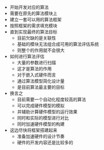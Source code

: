 * 开始开发对应的算法
* 需要在原先的算法模块上
* 建立一套可以用的算法框架
* 按照框架的需求填充模块
* 直到实现最终的算法目标
	* 目前欠缺的是关联性
	* 基础的模块无法组合成可用的算法评估系统
	* 则整个的作用就不会很大
* 如何进行算法评估
	* 大量的参数进行扫描
	* 这才是算法的作用
	* 对于嵌入式硬件而言
	* 通过算法模型简化设计量
	* 是目前算法最主要的目标
* 换言之
	* 目前需要一个自动化程度较高的算法
	* 可以完成硬件模型的模拟
	* 并辅助计算硬件模型的运行效果
	* 同时和实际的模型进行对比
	* 同时加速硬件模型的构建
* 这边尽快将框架搭建起来
	* 准备加速硬件的设计节奏
	* 硬件的开发内容还是比较多的